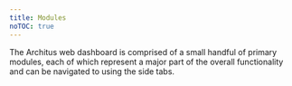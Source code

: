 ```yaml
---
title: Modules
noTOC: true
---
```


The Architus web dashboard is comprised of a small handful of primary modules, each of which represent a major part of the overall functionality and can be navigated to using the side tabs.

<Overview />

